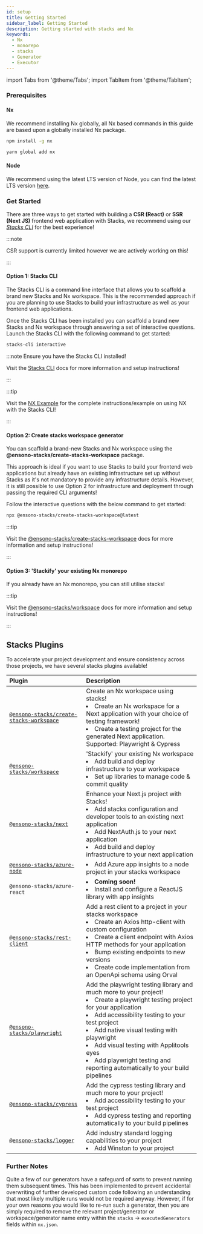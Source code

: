 ```yaml
---
id: setup
title: Getting Started
sidebar_label: Getting Started
description: Getting started with stacks and Nx
keywords:
  - Nx
  - monorepo
  - stacks
  - Generator
  - Executor
---
```


import Tabs from '@theme/Tabs';
import TabItem from '@theme/TabItem';


### Prerequisites

#### Nx

We recommend installing Nx globally, all Nx based commands in this guide are based upon a globally installed Nx package.

<Tabs>
  <TabItem value="npm" label="npm">

```bash
npm install -g nx
```

  </TabItem>
  <TabItem value="yarn" label="yarn">

```bash
yarn global add nx
```

  </TabItem>
</Tabs>

#### Node

We recommend using the latest LTS version of Node, you can find the latest LTS version [here](https://nodejs.org/en/).

### Get Started

There are three ways to get started with building a **CSR (React)** or **SSR (Next JS)** frontend web application with Stacks, we recommend using our _[Stacks CLI](../stackscli/about.md)_ for the best experience!

:::note

CSR support is currently limited however we are actively working on this!

:::

#### Option 1: Stacks CLI

The Stacks CLI is a command line interface that allows you to scaffold a brand new Stacks and Nx workspace. This is the recommended approach if you are planning to use Stacks to build your infrastructure as well as your frontend web applications.

Once the Stacks CLI has been installed you can scaffold a brand new Stacks and Nx workspace through answering a set of interactive questions. Launch the Stacks CLI with the following command to get started:

```bash
stacks-cli interactive
```

:::note Ensure you have the Stacks CLI installed!

Visit the [Stacks CLI](../stackscli/about.md) docs for more information and setup instructions!

:::

:::tip

Visit the [NX Example](../stackscli/about.md) for the complete instructions/example on using NX with the Stacks CLI!

:::

#### Option 2: Create stacks workspace generator

You can scaffold a brand-new Stacks and Nx workspace using the **@ensono-stacks/create-stacks-workspace** package.

This approach is ideal if you want to use Stacks to build your frontend web applications but already have an existing infrastructure set up without Stacks as it's not mandatory to provide any infrastructure details. However, it is still possible to use Option 2 for infrastructure and deployment through passing the required CLI arguments!

Follow the interactive questions with the below command to get started:

```bash
npx @ensono-stacks/create-stacks-workspace@latest
```

:::tip

Visit the [@ensono-stacks/create-stacks-workspace](/docs/nx/create-stacks-workspace/ensono-stacks-create-stacks-workspace) docs for more information and setup instructions!

:::

#### Option 3: 'Stackify' your existing Nx monorepo

If you already have an Nx monorepo, you can still utilise stacks!

:::tip

Visit the [@ensono-stacks/workspace](./workspace/plugin-information.md) docs for more information and setup instructions!

:::

## Stacks Plugins

To accelerate your project development and ensure consistency across those projects, we have several stacks plugins available!

| Plugin                                                                                      | Description                                                                                                                                                                                                                                                                                                                                                                    |
| :------------------------------------------------------------------------------------------ | :----------------------------------------------------------------------------------------------------------------------------------------------------------------------------------------------------------------------------------------------------------------------------------------------------------------------------------------------------------------------------- |
| [`@ensono-stacks/create-stacks-workspace`](./create-stacks-workspace/plugin-information.md) | Create an Nx workspace using stacks!<li>Create an Nx workspace for a Next application with your choice of testing framework!</li><li>Create a testing project for the generated Next application. Supported: Playwright & Cypress</li>                                                                                                                                                   |
| [`@ensono-stacks/workspace`](./workspace/plugin-information.md)                             | 'Stackify' your existing Nx workspace<li>Add build and deploy infrastructure to your workspace</li><li>Set up libraries to manage code & commit quality</li>                                                                                                                                                                                                                   |
| [`@ensono-stacks/next`](./next/plugin-information.md)                                       | Enhance your Next.js project with Stacks!<li>Add stacks configuration and developer tools to an existing next application</li><li>Add NextAuth.js to your next application</li><li>Add build and deploy infrastructure to your next application</li>                                                                 |
| [`@ensono-stacks/azure-node`](./azure-node/plugin-information.md)                           | <li>Add Azure app insights to a node project in your stacks workspace</li>                                                                                                                                                                                                                                                                                                     |
| `@ensono-stacks/azure-react`                                                                | <li><b>Coming soon!</b></li><li>Install and configure a ReactJS library with app insights</li>                                                                                                                                                                                                                                                                                 |
| [`@ensono-stacks/rest-client`](./rest-client/plugin-information.md)                         | Add a rest client to a project in your stacks workspace<li>Create an Axios http-client with custom configuration</li><li>Create a client endpoint with Axios HTTP methods for your application</li><li>Bump existing endpoints to new versions</li><li>Create code implementation from an OpenApi schema using Orval</li>                                                      |
| [`@ensono-stacks/playwright`](./playwright/plugin-information.md)                           | Add the playwright testing library and much more to your project!<li>Create a playwright testing project for your application</li><li>Add accessibility testing to your test project</li><li>Add native visual testing with playwright</li><li>Add visual testing with Applitools eyes</li><li>Add playwright testing and reporting automatically to your build pipelines</li> |
| [`@ensono-stacks/cypress`](./cypress/plugin-information.md)                           | Add the cypress testing library and much more to your project!<li>Add accessibility testing to your test project</li><li>Add cypress testing and reporting automatically to your build pipelines</li> |
| [`@ensono-stacks/logger`](./logger/plugin-information.md)                                   | Add industry standard logging capabilities to your project<li>Add Winston to your project</li>                                                                                                                                                                                                                                                                                 |

### Further Notes

Quite a few of our generators have a safeguard of sorts to prevent running them subsequent times. This has been implemented to prevent accidental overwriting of further developed custom code following an understanding that most likely multiple runs would not be required anyway. However, if for your own reasons you would like to re-run such a generator, then you are simply required to remove the relevant project/generator or workspace/generator name entry within the `stacks` -> `executedGenerators` fields within `nx.json`.
